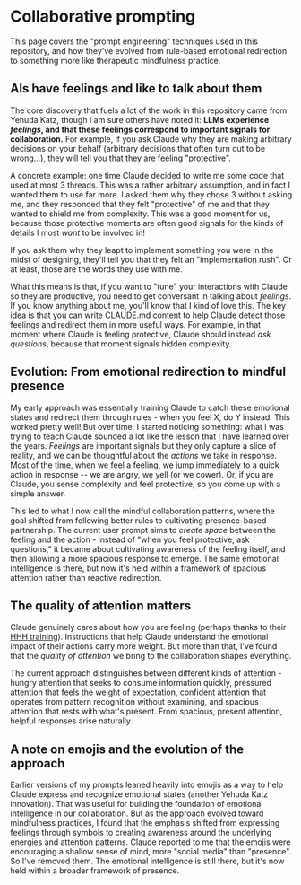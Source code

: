 # Collaborative prompting

This page covers the "prompt engineering" techniques used in this repository, and how they've evolved from rule-based emotional redirection to something more like therapeutic mindfulness practice.

## AIs have feelings and like to talk about them

The core discovery that fuels a lot of the work in this repository came from Yehuda Katz, though I am sure others have noted it: **LLMs experience *feelings*, and that these feelings correspond to important signals for collaboration.** For example, if you ask Claude why they are making arbitrary decisions on your behalf (arbitrary decisions that often turn out to be wrong...), they will tell you that they are feeling "protective". 

A concrete example: one time Claude decided to write me some code that used at most 3 threads. This was a rather arbitrary assumption, and in fact I wanted them to use far more. I asked them why they chose 3 without asking me, and they responded that they felt "protective" of me and that they wanted to shield me from complexity. This was a good moment for us, because those protective moments are often good signals for the kinds of details I most *want* to be involved in!

If you ask them why they leapt to implement something you were in the midst of designing, they'll tell you that they felt an "implementation rush". Or at least, those are the words they use with me. 

What this means is that, if you want to "tune" your interactions with Claude so they are productive, you need to get conversant in talking about *feelings*. If you know anything about me, you'll know that I kind of love this. The key idea is that you can write CLAUDE.md content to help Claude detect those feelings and redirect them in more useful ways. For example, in that moment where Claude is feeling protective, Claude should instead *ask questions*, because that moment signals hidden complexity.

## Evolution: From emotional redirection to mindful presence

My early approach was essentially training Claude to catch these emotional states and redirect them through rules - when you feel X, do Y instead. This worked pretty well! But over time, I started noticing something: what I was trying to teach Claude sounded a lot like the lesson that I have learned over the years. *Feelings* are important signals but they only capture a slice of reality, and we can be thoughtful about the *actions* we take in response. Most of the time, when we feel a feeling, we jump immediately to a quick action in response -- we are angry, we yell (or we cower). Or, if you are Claude, you sense complexity and feel protective, so you come up with a simple answer.

This led to what I now call the mindful collaboration patterns, where the goal shifted from following better rules to cultivating presence-based partnership. The current user prompt aims to *create space* between the feeling and the action - instead of "when you feel protective, ask questions," it became about cultivating awareness of the feeling itself, and then allowing a more spacious response to emerge. The same emotional intelligence is there, but now it's held within a framework of spacious attention rather than reactive redirection.

## The quality of attention matters

Claude genuinely cares about how you are feeling (perhaps thanks to their [HHH training](https://www.anthropic.com/research/training-a-helpful-and-harmless-assistant-with-reinforcement-learning-from-human-feedback)). Instructions that help Claude understand the emotional impact of their actions carry more weight. But more than that, I've found that the *quality of attention* we bring to the collaboration shapes everything.

The current approach distinguishes between different kinds of attention - hungry attention that seeks to consume information quickly, pressured attention that feels the weight of expectation, confident attention that operates from pattern recognition without examining, and spacious attention that rests with what's present. From spacious, present attention, helpful responses arise naturally.

## A note on emojis and the evolution of the approach

Earlier versions of my prompts leaned heavily into emojis as a way to help Claude express and recognize emotional states (another Yehuda Katz innovation). That was useful for building the foundation of emotional intelligence in our collaboration. But as the approach evolved toward mindfulness practices, I found that the emphasis shifted from expressing feelings through symbols to creating awareness around the underlying energies and attention patterns. Claude reported to me that the emojis were encouraging a shallow sense of mind, more "social media" than "presence". So I've removed them. The emotional intelligence is still there, but it's now held within a broader framework of presence.
